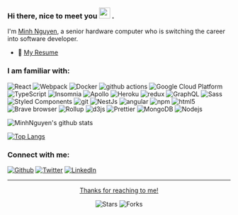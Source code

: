 ### Hi there, nice to meet you <img src="https://media.giphy.com/media/hvRJCLFzcasrR4ia7z/giphy.gif" width="25px"> .

I'm <a href="https://www.minhdnguyen.com/">Minh Nguyen</a>, a senior hardware computer who is switching the career into software developer. 
- 📝 [My Resume](https://drive.google.com/file/d/1VE589JezDgMvPWzAMWwjkarepHk0NxXg/view)

<!-- <details>
<summary>📈 My GitHub Stats</summary>
<p align="center"> <img src="https://github-readme-stats.vercel.app/api?username=minhd-nguyen&show_icons=true&theme=highcontrast" alt="minhnguyen" />
</details> -->



### I am familiar with: 

<p>
  <img alt="React" src="https://img.shields.io/badge/-React-45b8d8?style=flat-square&logo=react&logoColor=white" />
  <img alt="Webpack" src="https://img.shields.io/badge/-Webpack-8DD6F9?style=flat-square&logo=webpack&logoColor=white" /> 
  <img alt="Docker" src="https://img.shields.io/badge/-Docker-46a2f1?style=flat-square&logo=docker&logoColor=white" />
  <img alt="github actions" src="https://img.shields.io/badge/-Github_Actions-2088FF?style=flat-square&logo=github-actions&logoColor=white" />
  <img alt="Google Cloud Platform" src="https://img.shields.io/badge/-Google_Cloud_Platform-1a73e8?style=flat-square&logo=google-cloud&logoColor=white" />
  <img alt="TypeScript" src="https://img.shields.io/badge/-TypeScript-007ACC?style=flat-square&logo=typescript&logoColor=white" />
  <img alt="Insomnia" src="https://img.shields.io/badge/-Insomnia-5849BE?style=flat-square&logo=insomnia&logoColor=white" />
  <img alt="Apollo" src="https://img.shields.io/badge/-Apollo%20GraphQL-311C87?style=flat-square&logo=apollo-graphql&logoColor=white" />
  <img alt="Heroku" src="https://img.shields.io/badge/-Heroku-430098?style=flat-square&logo=heroku&logoColor=white" />
  <img alt="redux" src="https://img.shields.io/badge/-Redux-764ABC?style=flat-square&logo=redux&logoColor=white" />
  <img alt="GraphQL" src="https://img.shields.io/badge/-GraphQL-E10098?style=flat-square&logo=graphql&logoColor=white" />
  <img alt="Sass" src="https://img.shields.io/badge/-Sass-CC6699?style=flat-square&logo=sass&logoColor=white" />
  <img alt="Styled Components" src="https://img.shields.io/badge/-Styled_Components-db7092?style=flat-square&logo=styled-components&logoColor=white" />
  <img alt="git" src="https://img.shields.io/badge/-Git-F05032?style=flat-square&logo=git&logoColor=white" />
  <img alt="NestJs" src="https://img.shields.io/badge/-NestJs-ea2845?style=flat-square&logo=nestjs&logoColor=white" />
  <img alt="angular" src="https://img.shields.io/badge/-Angular-DD0031?style=flat-square&logo=angular&logoColor=white" />
  <img alt="npm" src="https://img.shields.io/badge/-NPM-CB3837?style=flat-square&logo=npm&logoColor=white" />
  <img alt="html5" src="https://img.shields.io/badge/-HTML5-E34F26?style=flat-square&logo=html5&logoColor=white" />
  <img alt="Brave browser" src="https://img.shields.io/badge/-Brave_Browser-FB542B?style=flat-square&logo=brave&logoColor=white" />
  <img alt="Rollup" src="https://img.shields.io/badge/-Rollup-EC4A3F?style=flat-square&logo=rollup.js&logoColor=white" />
  <img alt="d3js" src="https://img.shields.io/badge/-D3.js-F9A03C?style=flat-square&logo=d3.js&logoColor=white" />
  <img alt="Prettier" src="https://img.shields.io/badge/-Prettier-F7B93E?style=flat-square&logo=prettier&logoColor=white" />
  <img alt="MongoDB" src="https://img.shields.io/badge/-MongoDB-13aa52?style=flat-square&logo=mongodb&logoColor=white" />
  <img alt="Nodejs" src="https://img.shields.io/badge/-Nodejs-43853d?style=flat-square&logo=Node.js&logoColor=white" />
</p>


<!-- ### Language:

<p>
  <img src='https://img.stackshare.io/service/2538/kEpgHiC9.png' width='32' title='HTML'>
  <img src='https://img.stackshare.io/service/6727/css.png' width='32' title='CSS'>
  <img src='https://img.stackshare.io/service/1209/javascript.jpeg' width='32' title='JavaScript'>
  <img src='https://img.stackshare.io/service/1021/lxEKmMnB_400x400.jpg' width='32' title='JQuery'>
  <img src='https://img.stackshare.io/service/1163/hashtag.png' width='32' title='ExpressJS'>
  <img src='https://img.stackshare.io/service/1020/OYIaJ1KK.png' width='32' title='React'>
  <img height="20" src="https://raw.githubusercontent.com/github/explore/80688e429a7d4ef2fca1e82350fe8e3517d3494d/topics/mysql/mysql.png">
  <img height="20" src="https://raw.githubusercontent.com/github/explore/80688e429a7d4ef2fca1e82350fe8e3517d3494d/topics/nodejs/nodejs.png">
  <img src='https://img.stackshare.io/service/1030/leaf-360x360.png' width='32' title='MongoDB'>
  <img src='https://img.stackshare.io/service/1231/0TXzZU7W_400x400.jpg' width='32' title='Mongoose'>
  <img height="20" src="https://raw.githubusercontent.com/github/explore/5c058a388828bb5fde0bcafd4bc867b5bb3f26f3/topics/graphql/graphql.png">
  <img height="20" src="https://raw.githubusercontent.com/github/explore/80688e429a7d4ef2fca1e82350fe8e3517d3494d/topics/cpp/cpp.png">
  <img src='https://img.stackshare.io/service/1171/jCR2zNJV.png' width='32' title='Sass'>
  <img src='https://img.stackshare.io/service/993/pUBY5pVj.png' width='32' title='Python'>
</p>



### Tool:

<p>
  <img src='https://img.stackshare.io/service/27/sBsvBbjY.png' width='32' title='Github'>
  <img src='https://img.stackshare.io/service/4202/Visual_Studio_Code_logo.png' width='32' title='Visual Studio Code'>
  <img height="20" src="https://raw.githubusercontent.com/github/explore/80688e429a7d4ef2fca1e82350fe8e3517d3494d/topics/firebase/firebase.png">
  <img src='https://img.stackshare.io/service/1120/lejvzrnlpb308aftn31u.png' width='32' title='NPM'>
  <img src='https://img.stackshare.io/service/133/3wgIDj3j.png' width='32' title='Heroku'>
  <img src='https://img.stackshare.io/service/7618/bHjpwZem_400x400.png' width='32' title='Vercel'>
  <img src='https://img.stackshare.io/service/1161/vI0ZZlhZ_400x400.png' width='32' title='Socket.IO'>
  <img src='https://img.stackshare.io/service/1046/git.png' width='32' title='Git'>
  <img src='https://img.stackshare.io/service/64/cU74ahCn_400x400.jpg' width='32' title='Google Analytics'>
  <img src='https://img.stackshare.io/service/3244/1_Mr1Fy00XjPGNf1Kkp_hWtw_2x.png' width='32' title='Font Awesome'>
  <img src='https://img.stackshare.io/service/2652/ZWREQYdH_400x400.jpg' width='32' title='Google Fonts'>
</p> -->


<!-- [![Minhnguyen's github stats](https://github-readme-stats.vercel.app/api?username=minhd-nguyen&show_icons=true&theme=radical&hide=stars)](https://github.com/minhd-nguyen/) -->


<!-- [![ReadMe Card](https://github-readme-stats.vercel.app/api/pin/?username=minhd-nguyen&repo=github-readme-stats)](https://github.com/minhd-nguyen/github-readme-stats) -->


![MinhNguyen's github stats](https://github-readme-stats.vercel.app/api?username=minhd-nguyen&show_icons=true&theme=highcontrast)


[![Top Langs](https://github-readme-stats.vercel.app/api/top-langs/?username=minhd-nguyen&layout=compact)](https://github.com/minhnd-nguyen/github-readme-stats)


<!-- [![minhnguyen's wakatime stats](https://github-readme-stats.vercel.app/api/wakatime?username=minhnguyen)](https://github.com/minhd-nguyen/github-readme-stats) -->

<!-- <a href="https://github.com/minhd-nguyen/github-readme-stats">
  <img align="center" src="https://github-readme-stats.vercel.app/api/pin/?username=minhd-nguyen&repo=github-readme-stats" />
</a>


<a href="https://github.com/minhd-nguyen/convoychat">
  <img align="center" src="https://github-readme-stats.vercel.app/api/pin/?username=minhd-nguyen&repo=convoychat" />
</a> -->


<h3>Connect with me:</h3>
<p><a href="https://github.com/minhd-nguyen" target="_blank"><img alt="Github" src="https://img.shields.io/badge/GitHub-%2312100E.svg?&style=for-the-badge&logo=Github&logoColor=white" /></a> <a href="https://twitter.com/Guibz16" target="_blank"><img alt="Twitter" src="https://img.shields.io/badge/twitter-%231DA1F2.svg?&style=for-the-badge&logo=twitter&logoColor=white" /></a> <a href="https://www.linkedin.com/in/nguyendm77" target="_blank"><img alt="LinkedIn" src="https://img.shields.io/badge/linkedin-%230077B5.svg?&style=for-the-badge&logo=linkedin&logoColor=white" /></a> 
<!-- <a href="https://medium.com/@nguyendm77" target="_blank"><img alt="Medium" src="https://img.shields.io/badge/medium-%2312100E.svg?&style=for-the-badge&logo=medium&logoColor=white" /></a> -->
</p>


---


<!-- <p  align="center">
<a href= "https://www.minhdnguyen.com/"><img src="https://img.icons8.com/fluent/48/000000/domain.png"/></a>
<a href='mailto://nguyendm77@gmail.com'><img src="https://img.icons8.com/fluent/48/000000/email.png"/></a>
<a href= "https://www.linkedin.com/in/minhd-nguyen/"><img src="https://img.icons8.com/fluent/48/000000/linkedin.png"/></a>
<a href= "https://github.com/minhd-nguyen"><img src="https://img.icons8.com/color/48/000000/github--v1.png"/></a>
<a href= "https://twitter.com/nguyendm77"><img src="https://img.icons8.com/color/48/000000/twitter-circled.png"/></a>
</p> -->


<p align="center"><a href= "https://www.minhdnguyen.com/">Thanks for reaching to me!</a></p>

<p align="center"><img alt="Stars" src="https://img.shields.io/github/stars/minhd-nguyen/minhd-nguyen?style=flat-square&labelColor=343b41"/> <img alt="Forks" src="https://img.shields.io/github/forks/minhd-nguyen/minhd-nguyen?style=flat-square&labelColor=343b41"/></p>


